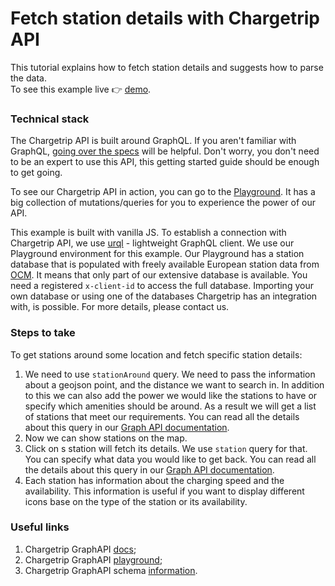 # Fetch station details with Chargetrip API

This tutorial explains how to fetch station details and suggests how to parse the data.  
To see this example live 👉 [demo](https://chargetrip.github.io/examples/station-info).

### Technical stack

The Chargetrip API is built around GraphQL. If you aren't familiar with GraphQL, [going over the specs](https://graphql.org/learn/) will be helpful. Don't worry, you don't need to be an expert to use this API, this getting started guide should be enough to get going.

To see our Chargetrip API in action, you can go to the [Playground](https://playground.chargetrip.com/). It has a big collection of mutations/queries for you to experience the power of our API.

This example is built with vanilla JS. To establish a connection with Chargetrip API, we use [urql](https://formidable.com/open-source/urql/) - lightweight GraphQL client.
We use our Playground environment for this example. Our Playground has a station database that is populated with freely available European station data from [OCM](https://openchargemap.org/site). It means that only part of our extensive database is available. You need a registered `x-client-id` to access the full database. Importing your own database or using one of the databases Chargetrip has an integration with, is possible. For more details, please contact us.

### Steps to take

To get stations around some location and fetch specific station details:

1. We need to use `stationAround` query. We need to pass the information about a geojson point, and the distance we want to search in. In addition to this we can also add the power we would like the stations to have or specify which amenities should be around. As a result we will get a list of stations that meet our requirements. You can read all the details about this query in our [Graph API documentation](https://docs.chargetrip.com/#get-stations-around-a-geojson-point).
2. Now we can show stations on the map.
3. Click on s station will fetch its details. We use `station` query for that. You can specify what data you would like to get back. You can read all the details about this query in our [Graph API documentation](https://docs.chargetrip.com/#get-single-station-data).
4. Each station has information about the charging speed and the availability. This information is useful if you want to display different icons base on the type of the station or its availability.

### Useful links

1. Chargetrip GraphAPI [docs](https://docs.chargetrip.com/);
2. Chargetrip GraphAPI [playground](https://playground.chargetrip.com/);
3. Chargetrip GraphAPI schema [information](https://voyager.chargetrip.com/).
